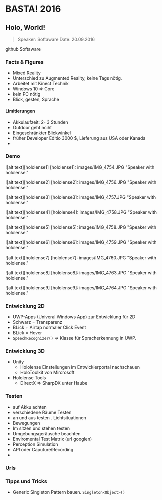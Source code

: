 # BASTA! 2016 #

## Holo, World! ##

> Speaker: Softaware 
> Date: 20.09.2016


github Softaware

### Facts & Figures ###

- Mixed Reality
- Unterschied zu Augmented Reality, keine Tags nötig.
- Arbeitet mit Kinect Technik
- Windows 10 => Core
- kein PC nötig
- Blick, gesten, Sprache

#### Limitierungen

- Akkulaufzeit: 2- 3 Stunden
- Outdoor geht nciht
- Eingeschränkter Blickwinkel
- früher Developer Editio 3000 $, Lieferung aus USA oder Kanada
-
### Demo ###
 
![alt text][hololense1]
[hololense1]: images/IMG_4754.JPG "Speaker with hololense." 

![alt text][hololense2]
[hololense2]: images/IMG_4756.JPG "Speaker with hololense." 

![alt text][hololense3]
[hololense3]: images/IMG_4757.JPG "Speaker with hololense." 

![alt text][hololense4]
[hololense4]: images/IMG_4758.JPG "Speaker with hololense." 

![alt text][hololense5]
[hololense5]: images/IMG_4758.JPG "Speaker with hololense." 

![alt text][hololense6]
[hololense6]: images/IMG_4759.JPG "Speaker with hololense." 

![alt text][hololense7]
[hololense7]: images/IMG_4760.JPG "Speaker with hololense." 

![alt text][hololense8]
[hololense8]: images/IMG_4763.JPG "Speaker with hololense." 

![alt text][hololense9]
[hololense9]: images/IMG_4764.JPG "Speaker with hololense." 


### Entwicklung 2D ###

- UWP-Apps (Univeral Windows App) zur Entwicklung für 2D
- Schwarz = Transparenz
- BLick + Airtap normaler Click Event
- BLick = Hover
- `SpeechRecognizer()` => Klasse für Spracherkennung in UWP.

### Entwicklung 3D ###

- Unity
    - Hololense Einstellungen im Entwicklerportal nachschauen
    - HoloToolkit von Mircrosoft
- Hololense Tools
    - DIrectX => SharpDX unter Haube


### Testen ####

- auf Akku achten
- verschiedene Räume Testen
- an und aus testen
. Lichtsituationen
- Bewegungen
- Im sitzen und stehen testen
- Umgebungsgeräusche beachten
- Enviromental Test Matrix (url googlen)
- Perception Simulation
- API oder Caputure\Recording
-


### Urls ###



### Tipps und Tricks ###

- Generic Singleton Pattern bauen. `Singleton<Object>()`
